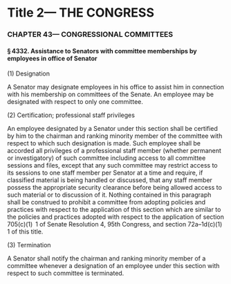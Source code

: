 
# Title 2— THE CONGRESS
### CHAPTER 43— CONGRESSIONAL COMMITTEES
#### § 4332. Assistance to Senators with committee memberships by employees in office of Senator

(1) Designation

A Senator may designate employees in his office to assist him in connection with his membership on committees of the Senate. An employee may be designated with respect to only one committee.

(2) Certification; professional staff privileges

An employee designated by a Senator under this section shall be certified by him to the chairman and ranking minority member of the committee with respect to which such designation is made. Such employee shall be accorded all privileges of a professional staff member (whether permanent or investigatory) of such committee including access to all committee sessions and files, except that any such committee may restrict access to its sessions to one staff member per Senator at a time and require, if classified material is being handled or discussed, that any staff member possess the appropriate security clearance before being allowed access to such material or to discussion of it. Nothing contained in this paragraph shall be construed to prohibit a committee from adopting policies and practices with respect to the application of this section which are similar to the policies and practices adopted with respect to the application of section 705(c)(1)  1 of Senate Resolution 4, 95th Congress, and section 72a–1d(c)(1)  1 of this title.

(3) Termination

A Senator shall notify the chairman and ranking minority member of a committee whenever a designation of an employee under this section with respect to such committee is terminated.
